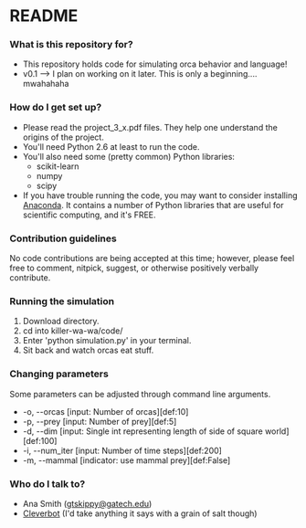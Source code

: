 # README #

### What is this repository for? ###

* This repository holds code for simulating orca behavior and language!
* v0.1 --> I plan on working on it later. This is only a beginning.... mwahahaha

### How do I get set up? ###

* Please read the project_3_x.pdf files. They help one understand the origins of the project. 
* You'll need Python 2.6 at least to run the code.
* You'll also need some (pretty common) Python libraries:
     - scikit-learn
     - numpy
     - scipy
* If you have trouble running the code, you may want to consider installing [Anaconda](https://store.continuum.io/cshop/anaconda/). It contains a number of Python libraries that are useful for scientific computing, and it's FREE.

### Contribution guidelines ###

No code contributions are being accepted at this time; however, please feel free to comment, nitpick, suggest, or otherwise positively verbally contribute.

### Running the simulation ###

1. Download directory.
2. cd into killer-wa-wa/code/
3. Enter 'python simulation.py' in your terminal.
4. Sit back and watch orcas eat stuff.

### Changing parameters ###

Some parameters can be adjusted through command line arguments.

* -o, --orcas [input: Number of orcas][def:10]
* -p, --prey [input: Number of prey][def:5]
* -d, --dim [input: Single int representing length of side of square world][def:100]
* -i, --num_iter [input: Number of time steps][def:200]
* -m, --mammal [indicator: use mammal prey][def:False]

### Who do I talk to? ###

* Ana Smith (gtskippy@gatech.edu)
* [Cleverbot](http://www.cleverbot.com/) (I'd take anything it says with a grain of salt though)